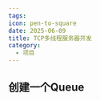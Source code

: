 ```yaml
---
tags: 
icon: pen-to-square
date: 2025-06-09
title: TCP多线程服务器开发
category:
  - 项目
---
```

## 创建一个Queue